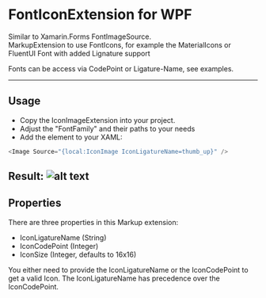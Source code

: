 # FontIconExtension for WPF
Similar to Xamarin.Forms FontImageSource. <br>
MarkupExtension to use FontIcons, for example the MaterialIcons or FluentUI Font with added Lignature support

Fonts can be access via CodePoint or Ligature-Name, see examples.

---
## Usage
* Copy the IconImageExtension into your project.
* Adjust the "FontFamily" and their paths to your needs
* Add the element to your XAML:
 ```c#
<Image Source="{local:IconImage IconLigatureName=thumb_up}" />
```
Result:
![alt text](https://github.com/erythana/WPF_FontIconExtension/screenshot.png "Font ligature example")
---
## Properties
There are three properties in this Markup extension:
* IconLigatureName (String)
* IconCodePoint (Integer)
* IconSize (Integer, defaults to 16x16)

You either need to provide the IconLigatureName or the IconCodePoint to get a valid Icon. The IconLigatureName has precedence over the IconCodePoint.
